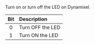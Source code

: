 Turn on or turn off the LED on Dynamixel.

| Bit | Description     |
| :-------------: | :------------- |
|0|Turn OFF the LED|
|1|Turn ON the LED|
